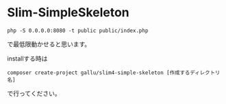 # Slim-SimpleSkeleton

```
php -S 0.0.0.0:8080 -t public public/index.php
```

で最低限動かせると思います。    


installする時は

```
composer create-project gallu/slim4-simple-skeleton [作成するディレクトリ名]
```

で行ってください。



